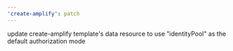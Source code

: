 ```yaml
---
'create-amplify': patch
---
```


update create-amplify template's data resource to use "identityPool" as the default authorization mode
